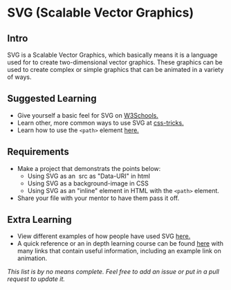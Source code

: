 # SVG (Scalable Vector Graphics)

## Intro

SVG is a Scalable Vector Graphics, which basically means it is a language used for to create two-dimensional vector graphics. These graphics can be used to create complex or simple graphics that can be animated in a variety of ways.

## Suggested Learning

- Give yourself a basic feel for SVG on [W3Schools.](https://www.w3schools.com/graphics/svg_intro.asp)
- Learn other, more common ways to use SVG at [css-tricks.](https://css-tricks.com/using-svg/)
- Learn how to use the `<path>` element [here.](https://developer.mozilla.org/en-US/docs/Web/SVG/Tutorial/Paths)

## Requirements
- Make a project that demonstrats the points below:
    - Using SVG as an <img> src as "Data-URI" in html
    - Using SVG as a background-image in CSS
    - Using SVG as an "inline" element in HTML with the `<path>` element.
- Share your file with your mentor to have them pass it off.

## Extra Learning

- View different examples of how people have used SVG [here.](https://codepen.io/search/pens?q=svg&limit=all&type=type-pens)
- A quick reference or an in depth learning course can be found [here](https://developer.mozilla.org/en-US/docs/Web/SVG) with many links that contain useful information, including an example link on animation.

*This list is by no means complete. Feel free to add an issue or put in a pull request to update it.*